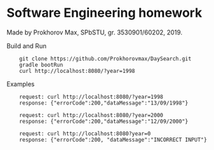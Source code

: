 # Software Engineering homework

Made by Prokhorov Max, SPbSTU, gr. 3530901/60202, 2019.

Build and Run

        git clone https://github.com/Prokhorovmax/DaySearch.git
        gradle bootRun
        curl http://localhost:8080/?year=1998

Examples

        request: curl http://localhost:8080/?year=1998
        response: {"errorCode":200,"dataMessage":"13/09/1998"}
  
        request: curl http://localhost:8080/?year=2000
        response: {"errorCode":200,"dataMessage":"12/09/2000"}
        
        request: curl http://localhost:8080?year=0  
        response: {"errorCode":200, "dataMessage":"INCORRECT INPUT"}
        
